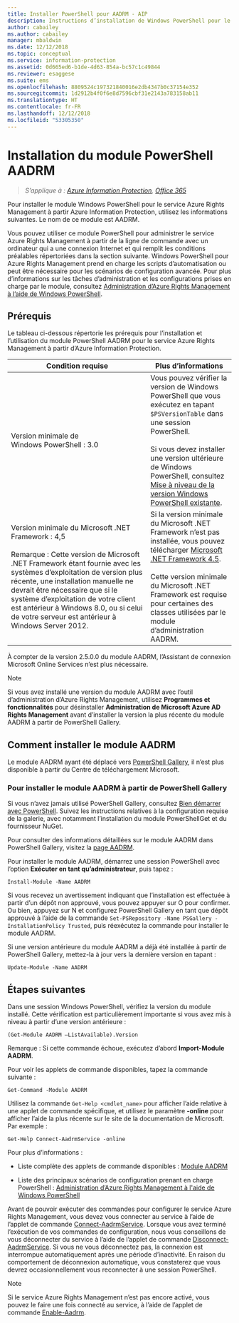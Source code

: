 ```yaml
---
title: Installer PowerShell pour AADRM - AIP
description: Instructions d’installation de Windows PowerShell pour le service Azure Rights Management d’Azure Information Protection. Le nom de ce module est AADRM.
author: cabailey
ms.author: cabailey
manager: mbaldwin
ms.date: 12/12/2018
ms.topic: conceptual
ms.service: information-protection
ms.assetid: 0d665ed6-b1de-4d63-854a-bc57c1c49844
ms.reviewer: esaggese
ms.suite: ems
ms.openlocfilehash: 8809524c197321840016e2db4347b0c37154e352
ms.sourcegitcommit: 1d2912b4f0f6e8d7596cbf31e2143a783158ab11
ms.translationtype: HT
ms.contentlocale: fr-FR
ms.lasthandoff: 12/12/2018
ms.locfileid: "53305350"
---
```

# <a name="installing-the-aadrm-powershell-module"></a>Installation du module PowerShell AADRM

>*S’applique à : [Azure Information Protection](https://azure.microsoft.com/pricing/details/information-protection), [Office 365](https://download.microsoft.com/download/E/C/F/ECF42E71-4EC0-48FF-AA00-577AC14D5B5C/Azure_Information_Protection_licensing_datasheet_EN-US.pdf)*

Pour installer le module Windows PowerShell pour le service Azure Rights Management à partir Azure Information Protection, utilisez les informations suivantes. Le nom de ce module est AADRM.

Vous pouvez utiliser ce module PowerShell pour administrer le service Azure Rights Management à partir de la ligne de commande avec un ordinateur qui a une connexion Internet et qui remplit les conditions préalables répertoriées dans la section suivante. Windows PowerShell pour Azure Rights Management prend en charge les scripts d’automatisation ou peut être nécessaire pour les scénarios de configuration avancée. Pour plus d’informations sur les tâches d’administration et les configurations prises en charge par le module, consultez [Administration d’Azure Rights Management à l’aide de Windows PowerShell](administer-powershell.md).

## <a name="prerequisites"></a>Prérequis
Le tableau ci-dessous répertorie les prérequis pour l’installation et l’utilisation du module PowerShell AADRM pour le service Azure Rights Management à partir d’Azure Information Protection.

|Condition requise|Plus d’informations|
|---------------|--------------------|
|Version minimale de Windows PowerShell : 3.0|Vous pouvez vérifier la version de Windows PowerShell que vous exécutez en tapant `$PSVersionTable` dans une session PowerShell. <br /><br /> Si vous devez installer une version ultérieure de Windows PowerShell, consultez [Mise à niveau de la version Windows PowerShell existante](/powershell/scripting/setup/installing-windows-powershell#upgrading-existing-windows-powershell).|
|Version minimale du Microsoft .NET Framework : 4,5<br /><br />Remarque : Cette version de Microsoft .NET Framework étant fournie avec les systèmes d’exploitation de version plus récente, une installation manuelle ne devrait être nécessaire que si le système d’exploitation de votre client est antérieur à Windows 8.0, ou si celui de votre serveur est antérieur à Windows Server 2012.|Si la version minimale du Microsoft .NET Framework n’est pas installée, vous pouvez télécharger [Microsoft .NET Framework 4.5](https://www.microsoft.com/download/details.aspx?id=30653).<br /><br />Cette version minimale du Microsoft .NET Framework est requise pour certaines des classes utilisées par le module d’administration AADRM.|

À compter de la version 2.5.0.0 du module AADRM, l’Assistant de connexion Microsoft Online Services n’est plus nécessaire.

> [!NOTE]
> 
> Si vous avez installé une version du module AADRM avec l’outil d’administration d’Azure Rights Management, utilisez **Programmes et fonctionnalités** pour désinstaller **Administration de Microsoft Azure AD Rights Management** avant d’installer la version la plus récente du module AADRM à partir de PowerShell Gallery.


## <a name="how-to-install-the-aadrm-module"></a>Comment installer le module AADRM

Le module AADRM ayant été déplacé vers [PowerShell Gallery](/powershell/gallery/readme), il n’est plus disponible à partir du Centre de téléchargement Microsoft. 

### <a name="to-install-the-aadrm-module-from-the-powershell-gallery"></a>Pour installer le module AADRM à partir de PowerShell Gallery

Si vous n’avez jamais utilisé PowerShell Gallery, consultez [Bien démarrer avec PowerShell](/powershell/gallery/psgallery/psgallery_gettingstarted). Suivez les instructions relatives à la configuration requise de la galerie, avec notamment l’installation du module PowerShellGet et du fournisseur NuGet.

Pour consulter des informations détaillées sur le module AADRM dans PowerShell Gallery, visitez la [page AADRM](https://www.powershellgallery.com/packages/AADRM).

Pour installer le module AADRM, démarrez une session PowerShell avec l’option **Exécuter en tant qu’administrateur**, puis tapez :

    Install-Module -Name AADRM

Si vous recevez un avertissement indiquant que l’installation est effectuée à partir d’un dépôt non approuvé, vous pouvez appuyer sur O pour confirmer. Ou bien, appuyez sur N et configurez PowerShell Gallery en tant que dépôt approuvé à l’aide de la commande `Set-PSRepository -Name PSGallery -InstallationPolicy Trusted`, puis réexécutez la commande pour installer le module AADRM.  

Si une version antérieure du module AADRM a déjà été installée à partir de PowerShell Gallery, mettez-la à jour vers la dernière version en tapant :

    Update-Module -Name AADRM


## <a name="next-steps"></a>Étapes suivantes
Dans une session Windows PowerShell, vérifiez la version du module installé. Cette vérification est particulièrement importante si vous avez mis à niveau à partir d’une version antérieure :

```
(Get-Module AADRM –ListAvailable).Version
```

Remarque : Si cette commande échoue, exécutez d’abord **Import-Module AADRM**.

Pour voir les applets de commande disponibles, tapez la commande suivante :

```
Get-Command -Module AADRM
```

Utilisez la commande `Get-Help <cmdlet_name>` pour afficher l’aide relative à une applet de commande spécifique, et utilisez le paramètre **-online** pour afficher l’aide la plus récente sur le site de la documentation de Microsoft. Par exemple :

```
Get-Help Connect-AadrmService -online
```

Pour plus d’informations :

-   Liste complète des applets de commande disponibles : [Module AADRM](/powershell/aadrm/vlatest/rightsmanagement)

-   Liste des principaux scénarios de configuration prenant en charge PowerShell : [Administration d’Azure Rights Management à l'aide de Windows PowerShell](administer-powershell.md)

Avant de pouvoir exécuter des commandes pour configurer le service Azure Rights Management, vous devez vous connecter au service à l’aide de l’applet de commande [Connect-AadrmService](/powershell/aadrm/vlatest/connect-aadrmservice). Lorsque vous avez terminé l’exécution de vos commandes de configuration, nous vous conseillons de vous déconnecter du service à l’aide de l’applet de commande [Disconnect-AadrmService](/powershell/aadrm/vlatest/disconnect-aadrmservice). Si vous ne vous déconnectez pas, la connexion est interrompue automatiquement après une période d’inactivité. En raison du comportement de déconnexion automatique, vous constaterez que vous devrez occasionnellement vous reconnecter à une session PowerShell. 

> [!NOTE]
> Si le service Azure Rights Management n’est pas encore activé, vous pouvez le faire une fois connecté au service, à l’aide de l’applet de commande [Enable-Aadrm](/powershell/aadrm/vlatest/enable-aadrm).


